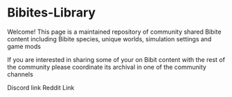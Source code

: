 # Bibites-Library

Welcome! This page is a maintained repository of community shared Bibite content including Bibite species, unique worlds, simulation settings and game mods


If you are interested in sharing some of your on Bibit content with the rest of the community please coordinate its archival in one of the community channels

Discord link
Reddit Link
